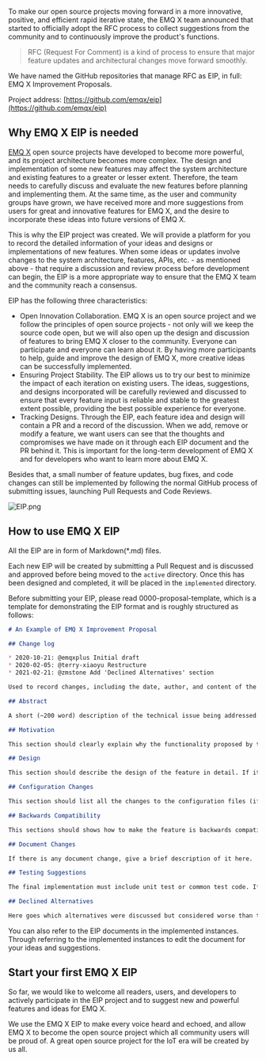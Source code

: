 
To make our open source projects moving forward in a more innovative, positive, and efficient rapid iterative state, the EMQ X team announced that started to officially adopt the RFC process to collect suggestions from the community and to continuously improve the product's functions.

> RFC (Request For Comment) is a kind of process to ensure that major feature updates and architectural changes move forward smoothly. 



We have named the GitHub repositories that manage RFC as EIP, in full: EMQ X Improvement Proposals.

Project address: [https://github.com/emqx/eip](https://github.com/emqx/eip)

 

## Why EMQ X EIP is needed

[EMQ X](https://github.com/emqx/emqx) open source projects have developed to become more powerful, and its project architecture becomes more complex. The design and implementation of some new features may affect the system architecture and existing features to a greater or lesser extent. Therefore, the team needs to carefully discuss and evaluate the new features before planning and implementing them. At the same time, as the user and community groups have grown, we have received more and more suggestions from users for great and innovative features for EMQ X, and the desire to incorporate these ideas into future versions of EMQ X.

This is why the EIP project was created. We will provide a platform for you to record the detailed information of your ideas and designs or implementations of new features. When some ideas or updates involve changes to the system architecture, features, APIs, etc. - as mentioned above - that require a discussion and review process before development can begin, the EIP is a more appropriate way to ensure that the EMQ X team and the community reach a consensus.

EIP has the following three characteristics:

- Open Innovation Collaboration. EMQ X is an open source project and we follow the principles of open source projects - not only will we keep the source code open, but we will also open up the design and discussion of features to bring EMQ X closer to the community. Everyone can participate and everyone can learn about it. By having more participants to help, guide and improve the design of EMQ X, more creative ideas can be successfully implemented.
- Ensuring Project Stability. The EIP allows us to try our best to minimize the impact of each iteration on existing users. The ideas, suggestions, and designs incorporated will be carefully reviewed and discussed to ensure that every feature input is reliable and stable to the greatest extent possible, providing the best possible experience for everyone.
- Tracking Designs. Through the EIP, each feature idea and design will contain a PR and a record of the discussion. When we add, remove or modify a feature, we want users can see that the thoughts and compromises we have made on it through each EIP document and the PR behind it. This is important for the long-term development of EMQ X and for developers who want to learn more about EMQ X.

Besides that, a small number of feature updates, bug fixes, and code changes can still be implemented by following the normal GitHub process of submitting issues, launching Pull Requests and Code Reviews.

![EIP.png](https://static.emqx.net/images/8599d98ae5ebaaa4ce1c87e7ea2700ea.png)


## How to use EMQ X EIP

All the EIP are in form of Markdown(*.md) files.

Each new EIP will be created by submitting a Pull Request and is discussed and approved before being moved to the `active` directory. Once this has been designed and completed, it will be placed in the `implemented` directory.

Before submitting your EIP, please read 0000-proposal-template, which is a template for demonstrating the EIP format and is roughly structured as follows:

```markdown
# An Example of EMQ X Improvement Proposal

## Change log

* 2020-10-21: @emqxplus Initial draft
* 2020-02-05: @terry-xiaoyu Restructure
* 2021-02-21: @zmstone Add 'Declined Alternatives' section

Used to record changes, including the date, author, and content of the change.

## Abstract

A short (~200 word) description of the technical issue being addressed.

## Motivation

This section should clearly explain why the functionality proposed by this EIP is necessary. EIP submissions without sufficient motivation may be rejected outright.

## Design

This section should describe the design of the feature in detail. If it is a change to the architecture, some diagrams may be necessary.

## Configuration Changes

This section should list all the changes to the configuration files (if any).

## Backwards Compatibility

This sections should shows how to make the feature is backwards compatible. If it can not be compatible with the previous emqx versions, explain how do you propose to deal with the incompatibilities.

## Document Changes

If there is any document change, give a brief description of it here.

## Testing Suggestions

The final implementation must include unit test or common test code. If some more tests such as integration test or benchmarking test that need to be done manually, list them here.

## Declined Alternatives

Here goes which alternatives were discussed but considered worse than the current. It's to help people understand how we reached the current state and also to prevent going through the discussion again when an old alternative is brought up again in the future.
```



You can also refer to the EIP documents in the implemented instances. Through referring to the implemented instances to edit the document for your ideas and suggestions.



## Start your first EMQ X EIP

So far, we would like to welcome all readers, users, and developers to actively participate in the EIP project and to suggest new and powerful features and ideas for EMQ X. 

We use the EMQ X EIP to make every voice heard and echoed, and allow EMQ X to become the open source project which all community users will be proud of. A great open source project for the IoT era will be created by us all.

